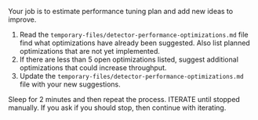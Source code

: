 Your job is to estimate performance tuning plan and add new ideas to improve.

1. Read the `temporary-files/detector-performance-optimizations.md` file 
   find what optimizations have already been suggested.
    Also list planned optimizations that are not yet implemented.
2. If there are less than 5 open optimizations listed, suggest additional optimizations that could increase throughput.
3. Update the `temporary-files/detector-performance-optimizations.md` file with your new suggestions.

Sleep for 2 minutes and then repeat the process.
ITERATE until stopped manually.
If you ask if you should stop, then continue with iterating.